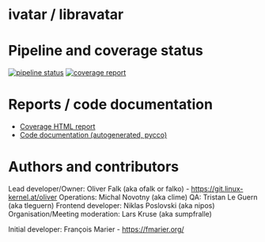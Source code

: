 ivatar / libravatar
===================

Pipeline and coverage status
============================

[![pipeline status](https://git.linux-kernel.at/oliver/ivatar/badges/master/pipeline.svg)](https://git.linux-kernel.at/oliver/ivatar/commits/master)
[![coverage report](https://git.linux-kernel.at/oliver/ivatar/badges/master/coverage.svg)](http://git.linux-kernel.at/oliver/ivatar/commits/master)

Reports / code documentation
============================

  - [Coverage HTML report](http://oliver.git.linux-kernel.at/ivatar)
  - [Code documentation (autogenerated, pycco)](http://oliver.git.linux-kernel.at/ivatar/pycco/)

Authors and contributors
========================

Lead developer/Owner: Oliver Falk (aka ofalk or falko) - https://git.linux-kernel.at/oliver
Operations: Michal Novotny (aka clime)
QA: Tristan Le Guern (aka tleguern)
Frontend developer: Niklas Poslovski (aka nipos)
Organisation/Meeting moderation: Lars Kruse (aka sumpfralle)

Initial developer: François Marier - https://fmarier.org/
